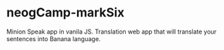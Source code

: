 # neogCamp-markSix
 Minion Speak app in vanila JS. Translation web app that will translate your sentences into Banana language.
